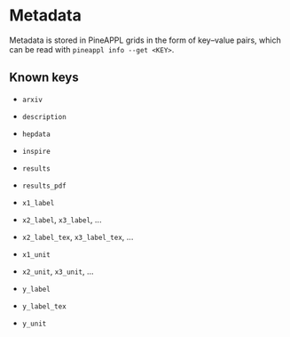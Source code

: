 Metadata
========

Metadata is stored in PineAPPL grids in the form of key–value pairs, which can
be read with `pineappl info --get <KEY>`.

Known keys
----------

- `arxiv`
- `description`
- `hepdata`
- `inspire`
- `results`
- `results_pdf`

- `x1_label`
- `x2_label`, `x3_label`, ...
- `x2_label_tex`, `x3_label_tex`, ...
- `x1_unit`
- `x2_unit`, `x3_unit`, ...
- `y_label`
- `y_label_tex`
- `y_unit`

